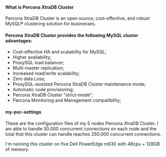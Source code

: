 #### What is Percona XtraDB Cluster
Percona XtraDB Cluster is an open source, cost-effective, and robust MySQL® clustering solution for businesses.

#### Percona XtraDB Cluster provides the following MySQL cluster advantages:

* Cost-effective HA and scalability for MySQL;
* Higher availability;
* ProxySQL load balancer;
* Multi-master replication;
* Increased read/write scalability;
* Zero data Loss;
* ProxySQL-assisted Percona XtraDB Cluster maintenance mode;
* Automatic node provisioning;
* Percona XtraDB Cluster "strict-mode";
* Percona Monitoring and Management compatibility;

#### my-pxc-settings

These are the configuration files of my 5 nodes Percona XtraDB Cluster.
I am able to handle 50.000 concurrent connections on each node and the total that this cluster can handle reaches 250.000 concurrent connections.

I'm running this cluster on five Dell PowerEdge m630 with 48cpu + 128GB of memory.


